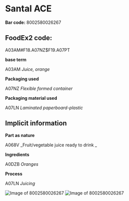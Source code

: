 
# Santal ACE

**Bar code:** 8002580026267

## FoodEx2 code: 

A03AM#F18.A07NZ$F19.A07PT        

**base term** 

A03AM _Juice, orange_

**Packaging used** 

A07NZ _Flexible formed container_

**Packaging material used** 

A07LN _Laminated paperboard-plastic_

## Implicit information

**Part as nature**

A068V _Fruit/vegetable juice ready to drink _

**Ingredients**

A0DZB _Oranges_

**Process**

A07LN _Juicing_

![Image of 8002580026267](https://world.openfoodfacts.org/images/products/800/258/002/6267/1.jpg)
![Image of 8002580026267](https://world.openfoodfacts.org/images/products/800/258/002/6267/2.jpg)

